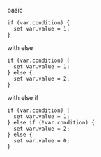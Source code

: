 basic

```vcl
if (var.condition) {
  set var.value = 1;
}
```

with else

```vcl
if (var.condition) {
  set var.value = 1;
} else {
  set var.value = 2;
}
```

with else if

```vcl
if (var.condition) {
  set var.value = 1;
} else if (!var.condition) {
  set var.value = 2;
} else {
  set var.value = 0;
}
```
